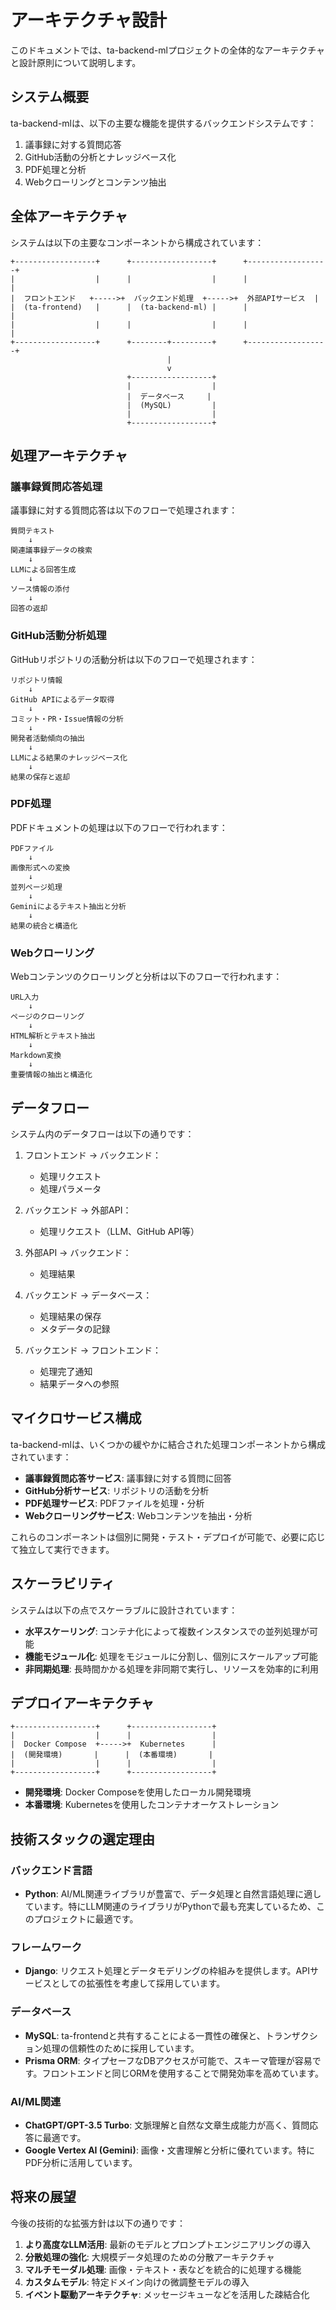 # アーキテクチャ設計

このドキュメントでは、ta-backend-mlプロジェクトの全体的なアーキテクチャと設計原則について説明します。

## システム概要

ta-backend-mlは、以下の主要な機能を提供するバックエンドシステムです：

1. 議事録に対する質問応答
2. GitHub活動の分析とナレッジベース化
3. PDF処理と分析
4. Webクローリングとコンテンツ抽出

## 全体アーキテクチャ

システムは以下の主要なコンポーネントから構成されています：

```
+------------------+      +------------------+      +------------------+
|                  |      |                  |      |                  |
|  フロントエンド   +----->+  バックエンド処理  +----->+  外部APIサービス  |
|  (ta-frontend)   |      |  (ta-backend-ml) |      |                  |
|                  |      |                  |      |                  |
+------------------+      +--------+---------+      +------------------+
                                   |
                                   v
                          +------------------+
                          |                  |
                          |  データベース     |
                          |  (MySQL)         |
                          |                  |
                          +------------------+
```

## 処理アーキテクチャ

### 議事録質問応答処理

議事録に対する質問応答は以下のフローで処理されます：

```
質問テキスト
    ↓
関連議事録データの検索
    ↓
LLMによる回答生成
    ↓
ソース情報の添付
    ↓
回答の返却
```

### GitHub活動分析処理

GitHubリポジトリの活動分析は以下のフローで処理されます：

```
リポジトリ情報
    ↓
GitHub APIによるデータ取得
    ↓
コミット・PR・Issue情報の分析
    ↓
開発者活動傾向の抽出
    ↓
LLMによる結果のナレッジベース化
    ↓
結果の保存と返却
```

### PDF処理

PDFドキュメントの処理は以下のフローで行われます：

```
PDFファイル
    ↓
画像形式への変換
    ↓
並列ページ処理
    ↓
Geminiによるテキスト抽出と分析
    ↓
結果の統合と構造化
```

### Webクローリング

Webコンテンツのクローリングと分析は以下のフローで行われます：

```
URL入力
    ↓
ページのクローリング
    ↓
HTML解析とテキスト抽出
    ↓
Markdown変換
    ↓
重要情報の抽出と構造化
```

## データフロー

システム内のデータフローは以下の通りです：

1. フロントエンド → バックエンド：
   - 処理リクエスト
   - 処理パラメータ

2. バックエンド → 外部API：
   - 処理リクエスト（LLM、GitHub API等）

3. 外部API → バックエンド：
   - 処理結果

4. バックエンド → データベース：
   - 処理結果の保存
   - メタデータの記録

5. バックエンド → フロントエンド：
   - 処理完了通知
   - 結果データへの参照

## マイクロサービス構成

ta-backend-mlは、いくつかの緩やかに結合された処理コンポーネントから構成されています：

- **議事録質問応答サービス**: 議事録に対する質問に回答
- **GitHub分析サービス**: リポジトリの活動を分析
- **PDF処理サービス**: PDFファイルを処理・分析
- **Webクローリングサービス**: Webコンテンツを抽出・分析

これらのコンポーネントは個別に開発・テスト・デプロイが可能で、必要に応じて独立して実行できます。

## スケーラビリティ

システムは以下の点でスケーラブルに設計されています：

- **水平スケーリング**: コンテナ化によって複数インスタンスでの並列処理が可能
- **機能モジュール化**: 処理をモジュールに分割し、個別にスケールアップ可能
- **非同期処理**: 長時間かかる処理を非同期で実行し、リソースを効率的に利用

## デプロイアーキテクチャ

```
+------------------+      +------------------+
|                  |      |                  |
|  Docker Compose  +----->+  Kubernetes      |
|  (開発環境)       |      |  (本番環境)       |
|                  |      |                  |
+------------------+      +------------------+
```

- **開発環境**: Docker Composeを使用したローカル開発環境
- **本番環境**: Kubernetesを使用したコンテナオーケストレーション

## 技術スタックの選定理由

### バックエンド言語

- **Python**: AI/ML関連ライブラリが豊富で、データ処理と自然言語処理に適しています。特にLLM関連のライブラリがPythonで最も充実しているため、このプロジェクトに最適です。

### フレームワーク

- **Django**: リクエスト処理とデータモデリングの枠組みを提供します。APIサービスとしての拡張性を考慮して採用しています。

### データベース

- **MySQL**: ta-frontendと共有することによる一貫性の確保と、トランザクション処理の信頼性のために採用しています。
- **Prisma ORM**: タイプセーフなDBアクセスが可能で、スキーマ管理が容易です。フロントエンドと同じORMを使用することで開発効率を高めています。

### AI/ML関連

- **ChatGPT/GPT-3.5 Turbo**: 文脈理解と自然な文章生成能力が高く、質問応答に最適です。
- **Google Vertex AI (Gemini)**: 画像・文書理解と分析に優れています。特にPDF分析に活用しています。

## 将来の展望

今後の技術的な拡張方針は以下の通りです：

1. **より高度なLLM活用**: 最新のモデルとプロンプトエンジニアリングの導入
2. **分散処理の強化**: 大規模データ処理のための分散アーキテクチャ
3. **マルチモーダル処理**: 画像・テキスト・表などを統合的に処理する機能
4. **カスタムモデル**: 特定ドメイン向けの微調整モデルの導入
5. **イベント駆動アーキテクチャ**: メッセージキューなどを活用した疎結合化
